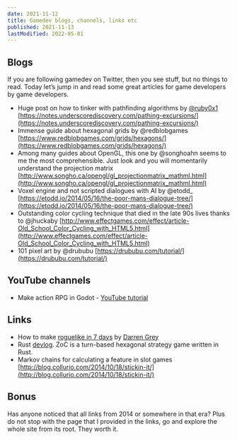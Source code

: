 ```yaml
---
date: 2021-11-12
title: Gamedev blogs, channels, links etc
published: 2021-11-13
lastModified: 2022-05-01
---
```


## Blogs

If you are following gamedev on Twitter, then you see stuff, but no things to read. Today let’s jump in and read some great articles for game developers by game developers.

- Huge post on how to tinker with pathfinding algorithms by [@ruby0x1](https://twitter.com/ruby0x1) [https://notes.underscorediscovery.com/pathing-excursions/](https://notes.underscorediscovery.com/pathing-excursions/)
- Immense guide about hexagonal grids by @redblobgames [https://www.redblobgames.com/grids/hexagons/](https://www.redblobgames.com/grids/hexagons/)
- Among many guides about OpenGL, this one by @songhoahn seems to me the most comprehensible. Just look and you will momentarily understand the projection matrix [http://www.songho.ca/opengl/gl_projectionmatrix_mathml.html](http://www.songho.ca/opengl/gl_projectionmatrix_mathml.html)
- Voxel engine and not scripted dialogues with AI by @etodd_ [https://etodd.io/2014/05/16/the-poor-mans-dialogue-tree/](https://etodd.io/2014/05/16/the-poor-mans-dialogue-tree/)
- Outstanding color cycling technique that died in the late 90s lives thanks to @jhuckaby [http://www.effectgames.com/effect/article-Old_School_Color_Cycling_with_HTML5.html](http://www.effectgames.com/effect/article-Old_School_Color_Cycling_with_HTML5.html)
- 101 pixel art by @drububu [https://drububu.com/tutorial/](https://drububu.com/tutorial/)


## YouTube channels

- Make action RPG in Godot - [YouTube tutorial](https://youtube.com/playlist?list=PL9FzW-m48fn2SlrW0KoLT4n5egNdX-W9a)


## Links

- How to make [roguelike in 7 days](http://www.gamesofgrey.com/blog/?p=157) by [Darren Grey](https://twitter.com/@dgrey0)
- Rust [devlog](https://ozkriff.github.io/2016-08-22--devlog.html). ZoC is a turn-based hexagonal strategy game written in Rust.
- Markov chains for calculating a feature in slot games [http://blog.collurio.com/2014/10/18/stickin-it/](http://blog.collurio.com/2014/10/18/stickin-it/)

## Bonus

Has anyone noticed that all links from 2014 or somewhere in that era? Plus do not stop with the page that I provided in the links, go and explore the whole site from its root. They worth it.
